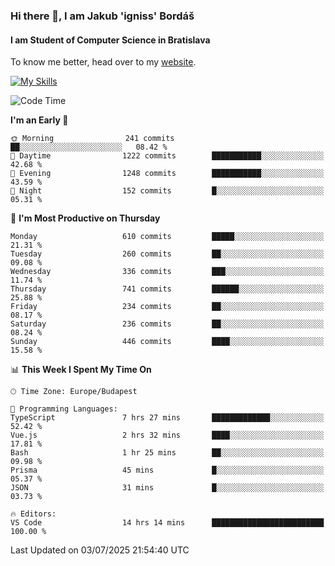 ### Hi there 👋, I am Jakub 'igniss' Bordáš

#### I am Student of Computer Science in Bratislava
To know me better, head over to my [website](https://bordas.sk).

[![My Skills](https://skillicons.dev/icons?i=js,typescript,html,css,figma,svelte,vue,next,postgresql,nest,express,nodejs)](https://bordas.sk)


<!--START_SECTION:waka-->
![Code Time](http://img.shields.io/badge/Code%20Time-1%2C974%20hrs%2013%20mins-blue)

**I'm an Early 🐤** 

```text
🌞 Morning                241 commits         ██░░░░░░░░░░░░░░░░░░░░░░░   08.42 % 
🌆 Daytime                1222 commits        ███████████░░░░░░░░░░░░░░   42.68 % 
🌃 Evening                1248 commits        ███████████░░░░░░░░░░░░░░   43.59 % 
🌙 Night                  152 commits         █░░░░░░░░░░░░░░░░░░░░░░░░   05.31 % 
```
📅 **I'm Most Productive on Thursday** 

```text
Monday                   610 commits         █████░░░░░░░░░░░░░░░░░░░░   21.31 % 
Tuesday                  260 commits         ██░░░░░░░░░░░░░░░░░░░░░░░   09.08 % 
Wednesday                336 commits         ███░░░░░░░░░░░░░░░░░░░░░░   11.74 % 
Thursday                 741 commits         ██████░░░░░░░░░░░░░░░░░░░   25.88 % 
Friday                   234 commits         ██░░░░░░░░░░░░░░░░░░░░░░░   08.17 % 
Saturday                 236 commits         ██░░░░░░░░░░░░░░░░░░░░░░░   08.24 % 
Sunday                   446 commits         ████░░░░░░░░░░░░░░░░░░░░░   15.58 % 
```


📊 **This Week I Spent My Time On** 

```text
🕑︎ Time Zone: Europe/Budapest

💬 Programming Languages: 
TypeScript               7 hrs 27 mins       █████████████░░░░░░░░░░░░   52.42 % 
Vue.js                   2 hrs 32 mins       ████░░░░░░░░░░░░░░░░░░░░░   17.81 % 
Bash                     1 hr 25 mins        ██░░░░░░░░░░░░░░░░░░░░░░░   09.98 % 
Prisma                   45 mins             █░░░░░░░░░░░░░░░░░░░░░░░░   05.37 % 
JSON                     31 mins             █░░░░░░░░░░░░░░░░░░░░░░░░   03.73 % 

🔥 Editors: 
VS Code                  14 hrs 14 mins      █████████████████████████   100.00 % 
```


 Last Updated on 03/07/2025 21:54:40 UTC
<!--END_SECTION:waka-->
